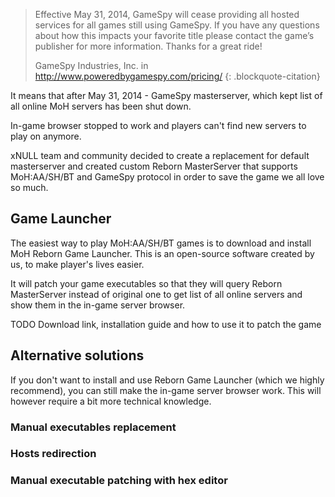 > Effective May 31, 2014, 
> GameSpy will cease providing all hosted services for all games still using GameSpy.
> If you have any questions about how this impacts your favorite title please contact 
> the game’s publisher for more information. Thanks for a great ride!
>
> GameSpy Industries, Inc. in http://www.poweredbygamespy.com/pricing/
> {: .blockquote-citation}

It means that after May 31, 2014 - GameSpy masterserver, 
which kept list of all online MoH servers has been shut down. 

In-game browser stopped to work and players can't find new servers to play on anymore.

xNULL team and community decided to create a replacement for default masterserver and 
created custom Reborn MasterServer that supports MoH:AA/SH/BT and GameSpy protocol
in order to save the game we all love so much.

## Game Launcher

The easiest way to play MoH:AA/SH/BT games is to download and install MoH Reborn Game Launcher.
This is an open-source software created by us, to make player's lives easier.

It will patch your game executables so that they will query Reborn MasterServer instead of original one
to get list of all online servers and show them in the in-game server browser.

TODO Download link, installation guide and how to use it to patch the game

## Alternative solutions

If you don't want to install and use Reborn Game Launcher (which we highly recommend),
you can still make the in-game server browser work.
This will however require a bit more technical knowledge.

### Manual executables replacement

### Hosts redirection

### Manual executable patching with hex editor

